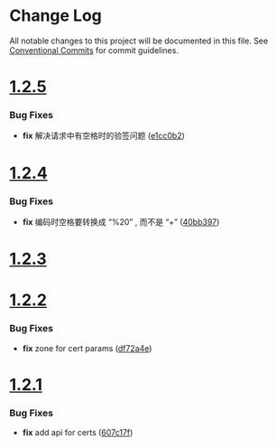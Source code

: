 # Change Log

All notable changes to this project will be documented in this file.
See [Conventional Commits](https://conventionalcommits.org) for commit guidelines.



# [1.2.5](https://github.com/tangx/qingyun-sdk-go/compare/v1.2.4...v1.2.5)

### Bug Fixes

* **fix** 解决请求中有空格时的验签问题 ([e1cc0b2](https://github.com/tangx/qingyun-sdk-go/commit/e1cc0b2face4d267f009e93d2d81c12643415bd2))



# [1.2.4](https://github.com/tangx/qingyun-sdk-go/compare/v1.2.3...v1.2.4)

### Bug Fixes

* **fix** 编码时空格要转换成 “%20” , 而不是 “+” ([40bb397](https://github.com/tangx/qingyun-sdk-go/commit/40bb39704dfdc6fdb2c0f014ed5591088acc9320))



# [1.2.3](https://github.com/tangx/qingyun-sdk-go/compare/v1.2.2...v1.2.3)



# [1.2.2](https://github.com/tangx/qingyun-sdk-go/compare/v1.2.1...v1.2.2)

### Bug Fixes

* **fix** zone for cert params ([df72a4e](https://github.com/tangx/qingyun-sdk-go/commit/df72a4ecff9615351e1f8a90c5132bc17884c092))



# [1.2.1](https://github.com/tangx/qingyun-sdk-go/compare/v1.2.0...v1.2.1)

### Bug Fixes

* **fix** add api for certs ([607c17f](https://github.com/tangx/qingyun-sdk-go/commit/607c17f2a10a7d4f4f4c50ba5829a78e292736bc))
